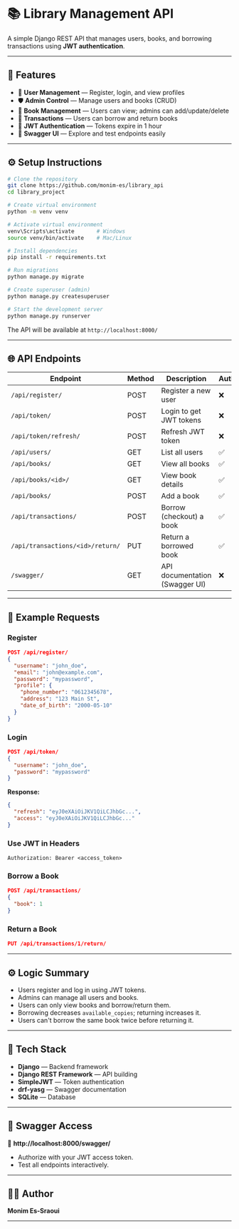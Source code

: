 # 📚 Library Management API

A simple Django REST API that manages users, books, and borrowing transactions using **JWT authentication**.

---

## 🚀 Features

- 👥 **User Management** — Register, login, and view profiles  
- 🛡️ **Admin Control** — Manage users and books (CRUD)  
- 📘 **Book Management** — Users can view; admins can add/update/delete  
- 🔁 **Transactions** — Users can borrow and return books  
- 🔐 **JWT Authentication** — Tokens expire in 1 hour  
- 🧭 **Swagger UI** — Explore and test endpoints easily  

---

## ⚙️ Setup Instructions

```bash
# Clone the repository
git clone https://github.com/monim-es/library_api
cd library_project

# Create virtual environment
python -m venv venv

# Activate virtual environment
venv\Scripts\activate       # Windows
source venv/bin/activate    # Mac/Linux

# Install dependencies
pip install -r requirements.txt

# Run migrations
python manage.py migrate

# Create superuser (admin)
python manage.py createsuperuser

# Start the development server
python manage.py runserver
```

The API will be available at `http://localhost:8000/`

---

## 🌐 API Endpoints

| Endpoint | Method | Description | Auth | Role |
|----------|--------|-------------|------|------|
| `/api/register/` | POST | Register a new user | ❌ | Any |
| `/api/token/` | POST | Login to get JWT tokens | ❌ | Any |
| `/api/token/refresh/` | POST | Refresh JWT token | ❌ | Any |
| `/api/users/` | GET | List all users | ✅ | Admin |
| `/api/books/` | GET | View all books | ✅ | User/Admin |
| `/api/books/<id>/` | GET | View book details | ✅ | User/Admin |
| `/api/books/` | POST | Add a book | ✅ | Admin |
| `/api/transactions/` | POST | Borrow (checkout) a book | ✅ | User |
| `/api/transactions/<id>/return/` | PUT | Return a borrowed book | ✅ | User |
| `/swagger/` | GET | API documentation (Swagger UI) | ❌ | Any |

---

## 🧾 Example Requests

### Register

```json
POST /api/register/
{
  "username": "john_doe",
  "email": "john@example.com",
  "password": "mypassword",
  "profile": {
    "phone_number": "0612345678",
    "address": "123 Main St",
    "date_of_birth": "2000-05-10"
  }
}
```

### Login

```json
POST /api/token/
{
  "username": "john_doe",
  "password": "mypassword"
}
```

**Response:**
```json
{
  "refresh": "eyJ0eXAiOiJKV1QiLCJhbGc...",
  "access": "eyJ0eXAiOiJKV1QiLCJhbGc..."
}
```

### Use JWT in Headers

```
Authorization: Bearer <access_token>
```

### Borrow a Book

```json
POST /api/transactions/
{
  "book": 1
}
```

### Return a Book

```json
PUT /api/transactions/1/return/
```

---

## ⚙️ Logic Summary

- Users register and log in using JWT tokens.
- Admins can manage all users and books.
- Users can only view books and borrow/return them.
- Borrowing decreases `available_copies`; returning increases it.
- Users can't borrow the same book twice before returning it.

---

## 🧩 Tech Stack

- **Django** — Backend framework
- **Django REST Framework** — API building
- **SimpleJWT** — Token authentication
- **drf-yasg** — Swagger documentation
- **SQLite** — Database

---

## 📖 Swagger Access

🔗 **http://localhost:8000/swagger/**

- Authorize with your JWT access token.
- Test all endpoints interactively.

---

## 👩‍💻 Author

**Monim Es-Sraoui**

---
